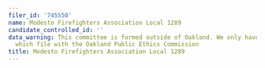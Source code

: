```yaml
---
filer_id: '745550'
name: Modesto Firefighters Association Local 1289
candidate_controlled_id: ''
data_warning: This committee is formed outside of Oakland. We only have data on committees
  which file with the Oakland Public Ethics Commission
title: Modesto Firefighters Association Local 1289
---
```

